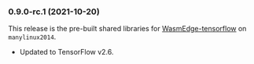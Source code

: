 ### 0.9.0-rc.1 (2021-10-20)

This release is the pre-built shared libraries for [WasmEdge-tensorflow](https://github.com/second-state/WasmEdge-tensorflow) on `manylinux2014`.

* Updated to TensorFlow v2.6.
